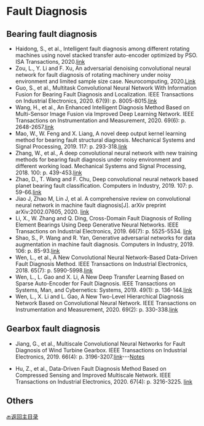 # Fault Diagnosis

## Bearing fault diagnosis
-	Haidong, S., et al., Intelligent fault diagnosis among different rotating machines using novel stacked transfer auto-encoder optimized by PSO. ISA Transactions, 2020.[link](https://doi.org/10.1016/j.isatra.2020.05.041)
-	 Zou, L., Y. Li and F. Xu, An adversarial denoising convolutional neural network for fault diagnosis of rotating machinery under noisy environment and limited sample size case. Neurocomputing, 2020.[Link](https://doi.org/10.1016/j.neucom.2020.04.074)
-	Guo, S., et al., Multitask Convolutional Neural Network With Information Fusion for Bearing Fault Diagnosis and Localization. IEEE Transactions on Industrial Electronics, 2020. 67(9): p. 8005-8015.[link](https://ieeexplore.ieee.org/document/8848851)
-	Wang, H., et al., An Enhanced Intelligent Diagnosis Method Based on Multi-Sensor Image Fusion via Improved Deep Learning Network. IEEE Transactions on Instrumentation and Measurement, 2020. 69(6): p. 2648-2657.[link](https://ieeexplore.ieee.org/document/8760507)
- Mao, W., W. Feng and X. Liang, A novel deep output kernel learning method for bearing fault structural diagnosis. Mechanical Systems and Signal Processing, 2019. 117: p. 293-318.[link](https://www.sciencedirect.com/science/article/pii/S0888327018304357)
- Zhang, W., et al., A deep convolutional neural network with new training methods for bearing fault diagnosis under noisy environment and different working load. Mechanical Systems and Signal Processing, 2018. 100: p. 439-453.[link](https://doi.org/10.1016/j.ymssp.2017.06.022)
- Zhao, D., T. Wang and F. Chu, Deep convolutional neural network based planet bearing fault classification. Computers in Industry, 2019. 107: p. 59-66.[link](https://doi.org/10.1016/j.compind.2019.02.001)
- Jiao J, Zhao M, Lin J, et al. A comprehensive review on convolutional neural network in machine fault diagnosis[J]. arXiv preprint arXiv:2002.07605, 2020. [link](https://arxiv.org/ftp/arxiv/papers/2002/2002.07605.pdf)
- Li, X., W. Zhang and Q. Ding, Cross-Domain Fault Diagnosis of Rolling Element Bearings Using Deep Generative Neural Networks. IEEE Transactions on Industrial Electronics, 2019. 66(7): p. 5525-5534. [link](https://ieeexplore.ieee.org/document/8456850)
- Shao, S., P. Wang and R. Yan, Generative adversarial networks for data augmentation in machine fault diagnosis. Computers in Industry, 2019. 106: p. 85-93.[link](https://www.sciencedirect.com/science/article/pii/S0166361518305657?via%3Dihub)
-	Wen, L., et al., A New Convolutional Neural Network-Based Data-Driven Fault Diagnosis Method. IEEE Transactions on Industrial Electronics, 2018. 65(7): p. 5990-5998.[link](https://ieeexplore.ieee.org/document/8114247)
-	Wen, L., L. Gao and X. Li, A New Deep Transfer Learning Based on Sparse Auto-Encoder for Fault Diagnosis. IEEE Transactions on Systems, Man, and Cybernetics: Systems, 2019. 49(1): p. 136-144.[link](https://ieeexplore.ieee.org/document/8058000)
-	Wen, L., X. Li and L. Gao, A New Two-Level Hierarchical Diagnosis Network Based on Convolutional Neural Network. IEEE Transactions on Instrumentation and Measurement, 2020. 69(2): p. 330-338.[link](https://ieeexplore.ieee.org/document/8649683)




## Gearbox fault diagnosis
- Jiang, G., et al., Multiscale Convolutional Neural Networks for Fault Diagnosis of Wind Turbine Gearbox. IEEE Transactions on Industrial Electronics, 2019. 66(4): p. 3196-3207.[link](https://ieeexplore.ieee.org/document/8384293)---[Notes](../notes/papernotes1.md)

- Hu, Z., et al., Data-Driven Fault Diagnosis Method Based on Compressed Sensing and Improved Multiscale Network. IEEE Transactions on Industrial Electronics, 2020. 67(4): p. 3216-3225.  [link](https://ieeexplore.ieee.org/document/8704327/)






## Others


[:back:返回主目录](../README.md)
